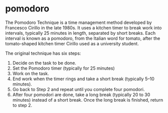 # pomodoro

The Pomodoro Technique is a time management method developed by Francesco Cirillo in the late 1980s.
It uses a kitchen timer to break work into intervals, typically 25 minutes in length, separated by short breaks.
Each interval is known as a pomodoro, from the Italian word for tomato, after the tomato-shaped kitchen timer Cirillo used as a university student.


The original technique has six steps:

1) Decide on the task to be done.
2) Set the Pomodoro timer (typically for 25 minutes)
3) Work on the task.
4) End work when the timer rings and take a short break (typically 5–10 minutes).
5) Go back to Step 2 and repeat until you complete four pomodori.
6) After four pomodori are done, take a long break (typically 20 to 30 minutes) instead of a short break. Once the long break is finished, return to step 2.

